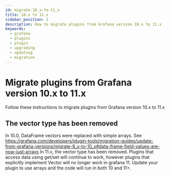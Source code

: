 ```yaml
---
id: migrate-10_x-to-11_x
title: 10.x to 11.x
sidebar_position: 2
description: How to migrate plugins from Grafana version 10.x to 11.x 
keywords:
  - grafana
  - plugins
  - plugin
  - upgrading
  - updating
  - migration
---
```


# Migrate plugins from Grafana version 10.x to 11.x 

Follow these instructions to migrate plugins from Grafana version 10.x to 11.x 

## The vector type has been removed

In 10.0, DataFrame vectors were replaced with simple arrays.  See https://grafana.com/developers/plugin-tools/migration-guides/update-from-grafana-versions/migrate-9_x-to-10_x#data-frame-field-values-are-now-just-arrays  In 11.x, the vector type
has been removed.  Plugins that access data using get/set will continue to work, however plugins
that explicitly implement Vector will no longer work in grafana 11.  Update your plugin to use 
arrays and the code will run in both 10 and 11+.
